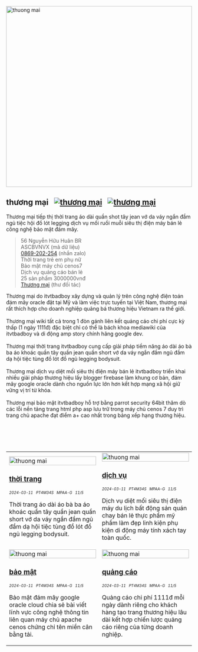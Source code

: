 <img alt="thuong mai" src="https://wiki.thuongmai.blog/images/b/b9/Thoi-trang.jpg" width="100%" height="490px"/>

## thương mại&nbsp;&nbsp;&nbsp;[![thương mại](https://www.thuongmai.blog/image/pinterest.png "Thương mại Pinterest")](https://www.pinterest.com/itvtbadboy/)&nbsp;&nbsp;&nbsp;[![thương mại](https://www.thuongmai.blog/image/youtube.png "Thương mại Youtube")](https://www.youtube.com/@thuongmaibrvt)
<p>Thương mại tiếp thị thời trang áo dài quần shot tây jean vớ da váy ngắn đầm ngủ tiệc hội đồ lót legging dịch vụ mối ruồi muỗi siêu thị điện máy bán lẻ công nghệ bảo mật đám mây.</p>

> 56 Nguyễn Hữu Huân BR<br/>
> ASCBVNVX (mã dữ liệu)<br/>
> <a href="https://zalo.me/869202254" title="thương mại" target="_blank">0869-202-254</a> (nhắn zalo)<br/>
> Thời trang trẻ em phụ nữ<br/>
> Bảo mật máy chủ cenos7<br/>
> Dịch vụ quảng cáo bán lẻ<br/>
> 25 sản phẩm 3000000vnđ<br/>
> <a href="mailto:thuongmaibrvt@gmail.com" title="thương mại" target="_blank">Thương mại</a> (thư đối tác)

<p>
	Thương mại do itvtbadboy xây dựng và quản lý trên công nghệ điện toán đám mây oracle đặt tại Mỹ và làm việc trực tuyến tại Việt Nam, thương mại rất thích hợp cho doanh nghiệp quảng bá thương hiệu Vietnam ra thế giới.<br><br>
	Thương mại wiki tất cả trong 1 đòn gánh liên kết quảng cáo chi phí cực kỳ thấp (1 ngày 1111đ) đặc biệt chỉ có thể là bách khoa mediawiki của itvtbadboy và di động amp story chính hãng google dev.<br><br>
	Thương mại thời trang itvtbadboy cung cấp giải pháp tiềm năng áo dài áo bà ba áo khoác quần tây quần jean quần short vớ da váy ngắn đầm ngủ đầm dạ hội tiệc tùng đồ lót đồ ngủ legging bodysuit.<br><br>
	Thương mại dịch vụ diệt mối siêu thị điện máy bán lẻ itvtbadboy triển khai nhiều giải pháp thương hiệu lấy blogger firebase làm khung cơ bản, đám mây google oracle dành cho nguồn lực lớn hơn kết hợp mạng xã hội giữ vững vị trí từ khóa.<br><br>
	Thương mại bảo mật itvtbadboy hỗ trợ bằng parrot security 64bit thăm dò các lỗi nền tảng trang html php asp lưu trữ trong máy chủ cenos 7 duy trì trang chủ apache đạt điểm a+ cao nhất trong bảng xếp hạng thương hiệu.
</p>

<div style="padding-top: 30px; padding-bottom: 30px;"></div>

<table style="width: 100%;">
	<tr>
		<td style="width: 50%;">
			<a href="https://www.youtube.com/watch?feature=player_embedded&v=GGJsMHsCbUI" title="thương mại" target="_blank">
				<img class="image" src="https://wiki.thuongmai.blog/images/thoitrang/thoi-trang.jpg" width="100%;" alt="thuong mai"/>
			</a>
			<h3><a href="https://www.google.com/search?q=thoitrang+site%3Awww.thuongmai.blog" title="thương mại" target="_blank">thời trang</a></h3>
			<div style="font-size: 10px;"><i>2024-03-11</i> &nbsp; <i>PT4M34S</i> &nbsp; <i>MPAA-G</i> &nbsp; <i>11/5</i></div>
			<p>Thời trang áo dài áo bà ba áo khoác quần tây quần jean quần short vớ da váy ngắn đầm ngủ đầm dạ hội tiệc tùng đồ lót đồ ngủ legging bodysuit.</p>
		</td>
		<td style="width: 50%;">
			<a href="https://www.youtube.com/watch?feature=player_embedded&v=GGJsMHsCbUI" title="thương mại" target="_blank">
				<img class="image" src="https://wiki.thuongmai.blog/images/news/viet-nam.jpg" width="100%;" alt="thuong mai"/>
			</a>
			<h3><a href="https://www.google.com/search?q=dichvu+site%3Awww.thuongmai.blog" title="thương mại" target="_blank">dịch vụ</a></h3>
			<div style="font-size: 10px;"><i>2024-03-11</i> &nbsp; <i>PT4M34S</i> &nbsp; <i>MPAA-G</i> &nbsp; <i>11/5</i></div>
			<p>Dịch vụ diệt mối siêu thị điện máy du lịch bất động sản quán chay bán lẻ thực phẩm mỹ phẩm làm đẹp linh kiện phụ kiện di động máy tính xách tay toàn quốc.</p>
		</td>
	</tr>
	<tr>
		<td style="width: 50%;">
			<a href="https://www.youtube.com/watch?feature=player_embedded&v=GGJsMHsCbUI" title="thương mại" target="_blank">
				<img class="image" src="https://wiki.thuongmai.blog/images/news/bao-mat.jpg" width="100%;" alt="thuong mai"/>
			</a>
			<h3><a href="https://www.google.com/search?q=baomat+site%3Awww.thuongmai.blog" title="thương mại" target="_blank">bảo mật</a></h3>
			<div style="font-size: 10px;"><i>2024-03-11</i> &nbsp; <i>PT4M34S</i> &nbsp; <i>MPAA-G</i> &nbsp; <i>11/5</i></div>
			<p>Bảo mật đám mây google oracle cloud chia sẻ bài viết lĩnh vực công nghệ thông tin liên quan máy chủ apache cenos chứng chỉ tên miền cân bằng tải.</p>
		</td>
		<td style="width: 50%;">
			<a href="https://www.youtube.com/watch?feature=player_embedded&v=GGJsMHsCbUI" title="thương mại" target="_blank">
				<img class="image" src="https://wiki.thuongmai.blog/images/news/bang-vang-quang-cao.jpg" width="100%;" alt="thuong mai"/>
			</a>
			<h3><a href="https://www.google.com/search?q=quangcao+site%3Awww.thuongmai.blog" title="thương mại" target="_blank">quảng cáo</a></h3>
			<div style="font-size: 10px;"><i>2024-03-11</i> &nbsp; <i>PT4M34S</i> &nbsp; <i>MPAA-G</i> &nbsp; <i>11/5</i></div>
			<p>Quảng cáo chi phí 1111đ mỗi ngày dành riêng cho khách hàng tạo trang thương hiệu lâu dài kết hợp chiến lược quảng cáo riêng của từng doanh nghiệp.</p>
		</td>
	</tr>
</table>
